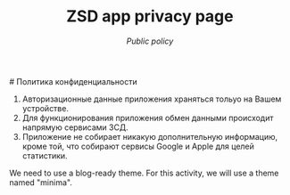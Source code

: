 <!--
---
title: Welcome to zsd app support page!
---
-->
<header>

# ZSD app privacy page
_Public policy_

</header>
# Политика конфиденциальности

1. Авторизационные данные приложения храняться тольуо на Вашем устройстве.
2. Для функционирования приложения обмен данными происходит напрямую сервисами ЗСД.
3. Приложение не собирает никакую дополнительную информацию, кроме той, что собирают сервисы Google и Apple для целей статистики.

We need to use a blog-ready theme. For this activity, we will use a theme named "minima".
